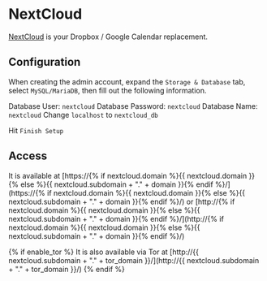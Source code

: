# NextCloud

[NextCloud](https://nextcloud.com/) is your Dropbox / Google Calendar replacement.

## Configuration

When creating the admin account, expand the `Storage & Database` tab, select `MySQL/MariaDB`, then fill out the following information.

Database User: `nextcloud`
Database Password: `nextcloud`
Database Name: `nextcloud`
Change `localhost` to `nextcloud_db`

Hit `Finish Setup`

## Access

It is available at [https://{% if nextcloud.domain %}{{ nextcloud.domain }}{% else %}{{ nextcloud.subdomain + "." + domain }}{% endif %}/](https://{% if nextcloud.domain %}{{ nextcloud.domain }}{% else %}{{ nextcloud.subdomain + "." + domain }}{% endif %}/) or [http://{% if nextcloud.domain %}{{ nextcloud.domain }}{% else %}{{ nextcloud.subdomain + "." + domain }}{% endif %}/](http://{% if nextcloud.domain %}{{ nextcloud.domain }}{% else %}{{ nextcloud.subdomain + "." + domain }}{% endif %}/)

{% if enable_tor %}
It is also available via Tor at [http://{{ nextcloud.subdomain + "." + tor_domain }}/](http://{{ nextcloud.subdomain + "." + tor_domain }}/)
{% endif %}
